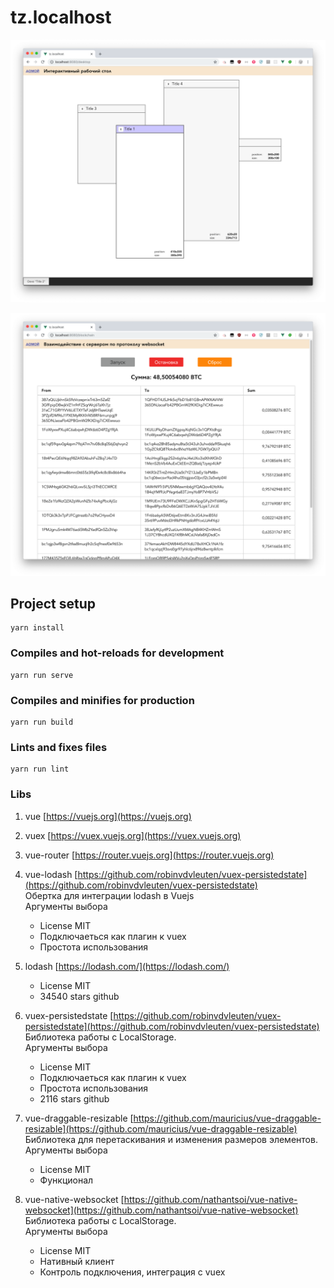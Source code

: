 # tz.localhost

![Desktop](screenshots/desktop.png)

![Blockchain](screenshots/blockchain.png)

## Project setup
```
yarn install
```

### Compiles and hot-reloads for development
```
yarn run serve
```

### Compiles and minifies for production
```
yarn run build
```

### Lints and fixes files
```
yarn run lint
```

### Libs 
1. vue [https://vuejs.org](https://vuejs.org)

2. vuex [https://vuex.vuejs.org](https://vuex.vuejs.org)

3. vue-router [https://router.vuejs.org](https://router.vuejs.org)

4. vue-lodash [https://github.com/robinvdvleuten/vuex-persistedstate](https://github.com/robinvdvleuten/vuex-persistedstate)   
    Обертка для интеграции lodash в Vuejs  
    Аргументы выбора 
    * License MIT
    * Подключаеться как плагин к vuex 
    * Простота использования
    
5. lodash [https://lodash.com/](https://lodash.com/)   
    * License MIT
    * 34540 stars github
       
6. vuex-persistedstate [https://github.com/robinvdvleuten/vuex-persistedstate](https://github.com/robinvdvleuten/vuex-persistedstate)   
    Библиотека работы с LocalStorage.  
    Аргументы выбора 
    * License MIT
    * Подключаеться как плагин к vuex 
    * Простота использования
    * 2116 stars github
    
7. vue-draggable-resizable [https://github.com/mauricius/vue-draggable-resizable](https://github.com/mauricius/vue-draggable-resizable)
    Библиотека для перетаскивания и изменения размеров элементов.
    Аргументы выбора 
    * License MIT
    * Функционал
    
8. vue-native-websocket [https://github.com/nathantsoi/vue-native-websocket](https://github.com/nathantsoi/vue-native-websocket)
    Библиотека работы с LocalStorage.  
    Аргументы выбора 
    * License MIT
    * Нативный клиент
    * Контроль подключения, интеграция с vuex   

